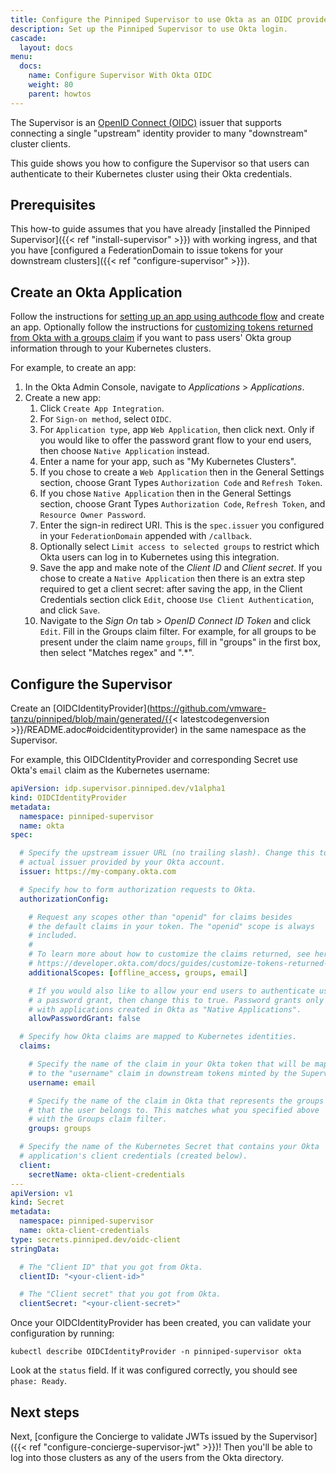 ```yaml
---
title: Configure the Pinniped Supervisor to use Okta as an OIDC provider
description: Set up the Pinniped Supervisor to use Okta login.
cascade:
  layout: docs
menu:
  docs:
    name: Configure Supervisor With Okta OIDC
    weight: 80
    parent: howtos
---
```

The Supervisor is an [OpenID Connect (OIDC)](https://openid.net/connect/) issuer that supports connecting a single
"upstream" identity provider to many "downstream" cluster clients.

This guide shows you how to configure the Supervisor so that users can authenticate to their Kubernetes
cluster using their Okta credentials.

## Prerequisites

This how-to guide assumes that you have already [installed the Pinniped Supervisor]({{< ref "install-supervisor" >}}) with working ingress,
and that you have [configured a FederationDomain to issue tokens for your downstream clusters]({{< ref "configure-supervisor" >}}).

## Create an Okta Application

Follow the instructions for [setting up an app using authcode flow](https://developer.okta.com/docs/guides/implement-auth-code/setup-app/) and create an app.
Optionally follow the instructions for [customizing tokens returned from Okta with a groups claim](https://developer.okta.com/docs/guides/customize-tokens-groups-claim/overview/) 
if you want to pass users' Okta group information through to your Kubernetes clusters.

For example, to create an app:

1. In the Okta Admin Console, navigate to _Applications_ > _Applications_.
1. Create a new app:
   1. Click `Create App Integration`.
   1. For `Sign-on method`, select `OIDC`.
   1. For `Application type`, app `Web Application`, then click next. Only if you would like to offer the
      password grant flow to your end users, then choose `Native Application` instead.
   1. Enter a name for your app, such as "My Kubernetes Clusters".
   1. If you chose to create a `Web Application` then in the General Settings section, choose Grant Types
      `Authorization Code` and `Refresh Token`.
   1. If you chose `Native Application` then in the General Settings section, choose Grant Types `Authorization Code`,
      `Refresh Token`, and `Resource Owner Password`.
   1. Enter the sign-in redirect URI. This is the `spec.issuer` you configured in your `FederationDomain` appended with `/callback`.
   1. Optionally select `Limit access to selected groups` to restrict which Okta users can log in to Kubernetes using this integration.
   1. Save the app and make note of the _Client ID_ and _Client secret_. If you chose to create a `Native Application`
      then there is an extra step required to get a client secret: after saving the app, in the
      Client Credentials section click `Edit`, choose `Use Client Authentication`, and click `Save`.
   1. Navigate to the _Sign On_ tab > _OpenID Connect ID Token_ and click `Edit`. Fill in the Groups claim filter.
      For example, for all groups to be present under the claim name `groups`, fill in "groups" in the first box, then select "Matches regex" and ".*".

## Configure the Supervisor

Create an [OIDCIdentityProvider](https://github.com/vmware-tanzu/pinniped/blob/main/generated/{{< latestcodegenversion >}}/README.adoc#oidcidentityprovider) in the same namespace as the Supervisor.

For example, this OIDCIdentityProvider and corresponding Secret use Okta's `email` claim as the Kubernetes username:

```yaml
apiVersion: idp.supervisor.pinniped.dev/v1alpha1
kind: OIDCIdentityProvider
metadata:
  namespace: pinniped-supervisor
  name: okta
spec:

  # Specify the upstream issuer URL (no trailing slash). Change this to be the
  # actual issuer provided by your Okta account.
  issuer: https://my-company.okta.com

  # Specify how to form authorization requests to Okta.
  authorizationConfig:

    # Request any scopes other than "openid" for claims besides
    # the default claims in your token. The "openid" scope is always
    # included.
    #
    # To learn more about how to customize the claims returned, see here:
    # https://developer.okta.com/docs/guides/customize-tokens-returned-from-okta/overview/
    additionalScopes: [offline_access, groups, email]

    # If you would also like to allow your end users to authenticate using
    # a password grant, then change this to true. Password grants only work
    # with applications created in Okta as "Native Applications".
    allowPasswordGrant: false

  # Specify how Okta claims are mapped to Kubernetes identities.
  claims:

    # Specify the name of the claim in your Okta token that will be mapped
    # to the "username" claim in downstream tokens minted by the Supervisor.
    username: email

    # Specify the name of the claim in Okta that represents the groups
    # that the user belongs to. This matches what you specified above
    # with the Groups claim filter.
    groups: groups

  # Specify the name of the Kubernetes Secret that contains your Okta
  # application's client credentials (created below).
  client:
    secretName: okta-client-credentials
---
apiVersion: v1
kind: Secret
metadata:
  namespace: pinniped-supervisor
  name: okta-client-credentials
type: secrets.pinniped.dev/oidc-client
stringData:

  # The "Client ID" that you got from Okta.
  clientID: "<your-client-id>"

  # The "Client secret" that you got from Okta.
  clientSecret: "<your-client-secret>"
```

Once your OIDCIdentityProvider has been created, you can validate your configuration by running:

```shell
kubectl describe OIDCIdentityProvider -n pinniped-supervisor okta
```

Look at the `status` field. If it was configured correctly, you should see `phase: Ready`.

## Next steps

Next, [configure the Concierge to validate JWTs issued by the Supervisor]({{< ref "configure-concierge-supervisor-jwt" >}})!
Then you'll be able to log into those clusters as any of the users from the Okta directory.
